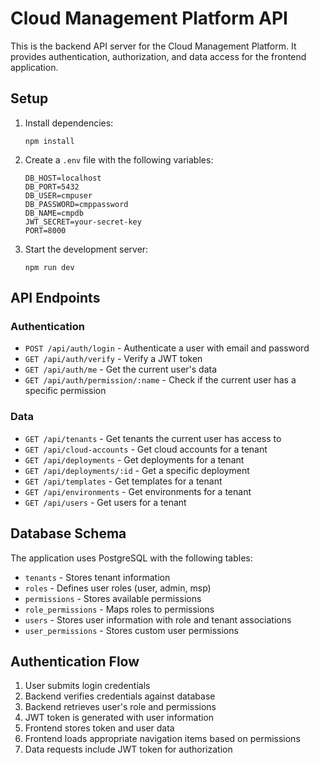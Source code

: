 # Cloud Management Platform API

This is the backend API server for the Cloud Management Platform. It provides authentication, authorization, and data access for the frontend application.

## Setup

1. Install dependencies:
   ```
   npm install
   ```

2. Create a `.env` file with the following variables:
   ```
   DB_HOST=localhost
   DB_PORT=5432
   DB_USER=cmpuser
   DB_PASSWORD=cmppassword
   DB_NAME=cmpdb
   JWT_SECRET=your-secret-key
   PORT=8000
   ```

3. Start the development server:
   ```
   npm run dev
   ```

## API Endpoints

### Authentication

- `POST /api/auth/login` - Authenticate a user with email and password
- `GET /api/auth/verify` - Verify a JWT token
- `GET /api/auth/me` - Get the current user's data
- `GET /api/auth/permission/:name` - Check if the current user has a specific permission

### Data

- `GET /api/tenants` - Get tenants the current user has access to
- `GET /api/cloud-accounts` - Get cloud accounts for a tenant
- `GET /api/deployments` - Get deployments for a tenant
- `GET /api/deployments/:id` - Get a specific deployment
- `GET /api/templates` - Get templates for a tenant
- `GET /api/environments` - Get environments for a tenant
- `GET /api/users` - Get users for a tenant

## Database Schema

The application uses PostgreSQL with the following tables:

- `tenants` - Stores tenant information
- `roles` - Defines user roles (user, admin, msp)
- `permissions` - Stores available permissions
- `role_permissions` - Maps roles to permissions
- `users` - Stores user information with role and tenant associations
- `user_permissions` - Stores custom user permissions

## Authentication Flow

1. User submits login credentials
2. Backend verifies credentials against database
3. Backend retrieves user's role and permissions
4. JWT token is generated with user information
5. Frontend stores token and user data
6. Frontend loads appropriate navigation items based on permissions
7. Data requests include JWT token for authorization

